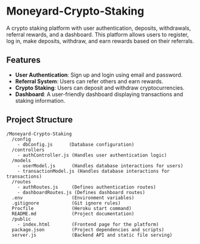 # Moneyard-Crypto-Staking

A crypto staking platform with user authentication, deposits, withdrawals, referral rewards, and a dashboard. This platform allows users to register, log in, make deposits, withdraw, and earn rewards based on their referrals.

## Features

- **User Authentication**: Sign up and login using email and password.
- **Referral System**: Users can refer others and earn rewards.
- **Crypto Staking**: Users can deposit and withdraw cryptocurrencies.
- **Dashboard**: A user-friendly dashboard displaying transactions and staking information.

## Project Structure

```plaintext
/Moneyard-Crypto-Staking
  /config
    - dbConfig.js      (Database configuration)
  /controllers
    - authController.js (Handles user authentication logic)
  /models
    - userModel.js      (Handles database interactions for users)
    - transactionModel.js (Handles database interactions for transactions)
  /routes
    - authRoutes.js     (Defines authentication routes)
    - dashboardRoutes.js (Defines dashboard routes)
  .env                  (Environment variables)
  .gitignore            (Git ignore rules)
  Procfile              (Heroku start command)
  README.md             (Project documentation)
  /public
    - index.html        (Frontend page for the platform)
  package.json          (Project dependencies and scripts)
  server.js             (Backend API and static file serving)
